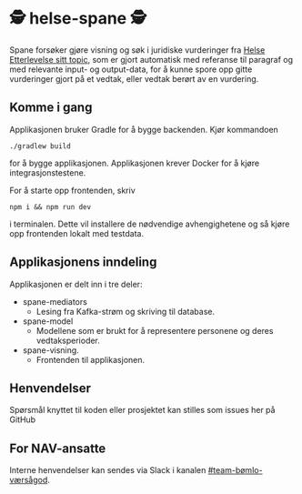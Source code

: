 # 🕵️ helse-spane 🕵️

Spane forsøker gjøre visning og søk i juridiske vurderinger fra
[Helse Etterlevelse sitt topic](https://github.com/navikt/omrade-helse-etterlevelse-topic), som er gjort automatisk med
referanse til paragraf og med relevante input- og output-data, for å kunne spore opp gitte vurderinger gjort på et
vedtak, eller vedtak berørt av en vurdering.

## Komme i gang

Applikasjonen bruker Gradle for å bygge backenden. Kjør kommandoen

`./gradlew build`

for å bygge applikasjonen. Applikasjonen krever Docker for å kjøre integrasjonstestene. 


For å starte opp frontenden, skriv

`npm i && npm run dev`

i terminalen. Dette vil installere de nødvendige avhengighetene og så kjøre opp frontenden lokalt med testdata.


## Applikasjonens inndeling

Applikasjonen er delt inn i tre deler: 
- spane-mediators
  - Lesing fra Kafka-strøm og skriving til database. 
- spane-model
  - Modellene som er brukt for å representere personene og deres vedtaksperioder. 
- spane-visning. 
  - Frontenden til applikasjonen.

## Henvendelser

Spørsmål knyttet til koden eller prosjektet kan stilles som issues her på GitHub

## For NAV-ansatte

Interne henvendelser kan sendes via Slack i kanalen [#team-bømlo-værsågod](https://nav-it.slack.com/archives/C019637N90X).
